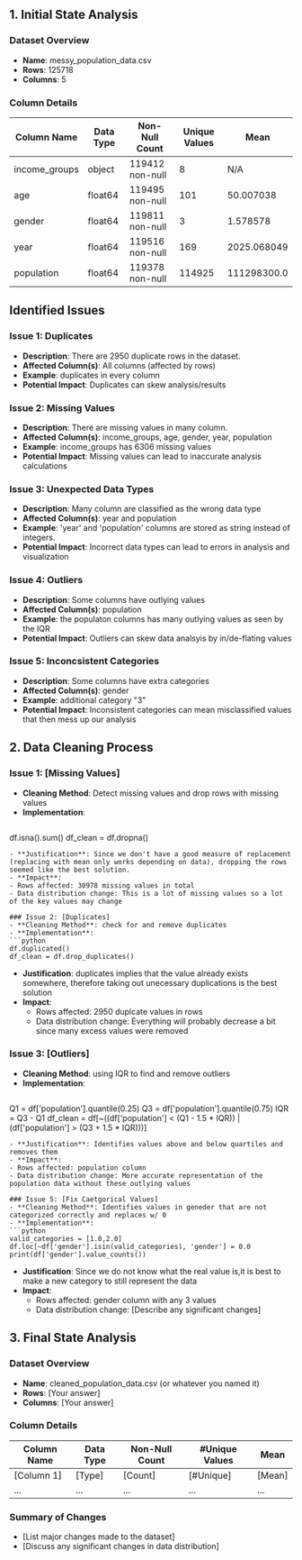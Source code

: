 

## 1. Initial State Analysis

### Dataset Overview
- **Name**: messy_population_data.csv
- **Rows**: 125718 
- **Columns**: 5

### Column Details
| Column Name     | Data Type | Non-Null Count  | Unique Values | Mean         |
|------------------|-----------|-----------------|---------------|--------------|
| income_groups     | object    | 119412 non-null | 8             | N/A          |
| age               | float64  | 119495 non-null | 101           | 50.007038    |
| gender            | float64  | 119811 non-null | 3             | 1.578578     |
| year              | float64  | 119516 non-null | 169           | 2025.068049  |
| population        | float64  | 119378 non-null | 114925        | 111298300.0  |


## Identified Issues

### Issue 1: Duplicates
- **Description**: There are 2950 duplicate rows in the dataset.
- **Affected Column(s)**: All columns (affected by rows)
- **Example**: duplicates in every column
- **Potential Impact**: Duplicates can skew analysis/results 

### Issue 2: Missing Values
- **Description**: There are missing values in many column.
- **Affected Column(s)**: income_groups, age, gender, year, population       
- **Example**: income_groups has 6306 missing values 
- **Potential Impact**: Missing values can lead to inaccurate analysis calculations 

### Issue 3: Unexpected Data Types
- **Description**: Many column are classified as the wrong data type
- **Affected Column(s)**: year and population
- **Example**: 'year' and 'population' columns are stored as string instead of integers.
- **Potential Impact**: Incorrect data types can lead to errors in analysis and visualization

### Issue 4: Outliers
- **Description**: Some columns have outlying values
- **Affected Column(s)**: population
- **Example**: the populaton columns has many outlying values as seen by the IQR
- **Potential Impact**: Outliers can skew data analsyis by in/de-flating values

### Issue 5: Inconcsistent Categories
- **Description**: Some columns have extra categories
- **Affected Column(s)**: gender
- **Example**: additional category "3"
- **Potential Impact**: Inconsistent categories can mean misclassified values that then mess up our analysis


## 2. Data Cleaning Process

### Issue 1: [Missing Values]
- **Cleaning Method**: Detect missing values and drop rows with missing values
- **Implementation**:
  ```python
df.isna().sum()
df_clean = df.dropna()
  ```
- **Justification**: Since we don't have a good measure of replacement (replacing with mean only works depending on data), dropping the rows seemed like the best solution.
- **Impact**: 
  - Rows affected: 30978 missing values in total
  - Data distribution change: This is a lot of missing values so a lot of the key values may change

### Issue 2: [Duplicates]
- **Cleaning Method**: check for and remove duplicates
- **Implementation**:
  ```python
df.duplicated()
df_clean = df.drop_duplicates()
  ```
- **Justification**: duplicates implies that the value already exists somewhere, therefore taking out unecessary duplications is the best solution
- **Impact**: 
  - Rows affected: 2950 duplcate values in rows
  - Data distribution change: Everything will probably decrease a bit since many excess values were removed

### Issue 3: [Outliers]
- **Cleaning Method**: using IQR to find and remove outliers
- **Implementation**:
  ```python
Q1 = df['population'].quantile(0.25)
Q3 = df['population'].quantile(0.75)
IQR = Q3 - Q1
df_clean = df[~((df['population'] < (Q1 - 1.5 * IQR)) | (df['population'] > (Q3 + 1.5 * IQR)))]
  ```
- **Justification**: Identifies values above and below quartiles and removes them
- **Impact**: 
  - Rows affected: population column
  - Data distribution change: More accurate representation of the population data without these outlying values

### Issue 5: [Fix Caetgorical Values]
- **Cleaning Method**: Identifies values in geneder that are not categorized correctly and replaces w/ 0
- **Implementation**:
  ```python
valid_categories = [1.0,2.0]
df.loc[~df['gender'].isin(valid_categories), 'gender'] = 0.0
print(df['gender'].value_counts())
  ```
- **Justification**: Since we do not know what the real value is,it is best to make a new category to still represent the data
- **Impact**: 
  - Rows affected: gender column with any 3 values
  - Data distribution change: [Describe any significant changes]


## 3. Final State Analysis

### Dataset Overview
- **Name**: cleaned_population_data.csv (or whatever you named it)
- **Rows**: [Your answer]
- **Columns**: [Your answer]

### Column Details
| Column Name | Data Type | Non-Null Count | #Unique Values |  Mean  |
|-------------|-----------|----------------|----------------|--------|
| [Column 1]  | [Type]    | [Count]        | [#Unique]      | [Mean] |
| ...         | ...       | ...            | ...            | ...    |

### Summary of Changes
- [List major changes made to the dataset]
- [Discuss any significant changes in data distribution]

